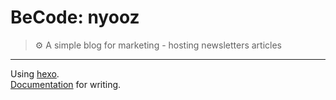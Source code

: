 # BeCode: nyooz

> ⚙ A simple blog for marketing - hosting newsletters articles

* * *

Using [hexo](//hexo.io).  
[Documentation](//hexo.io/docs/writing) for writing.